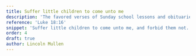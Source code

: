 ```yaml
---
title: Suffer little children to come unto me
description: 'The favored verses of Sunday school lessons and obituaries.'
reference: 'Luke 18:16'
snippet: 'Suffer little children to come unto me, and forbid them not.'
order: 4
draft: true
author: Lincoln Mullen
---
```

